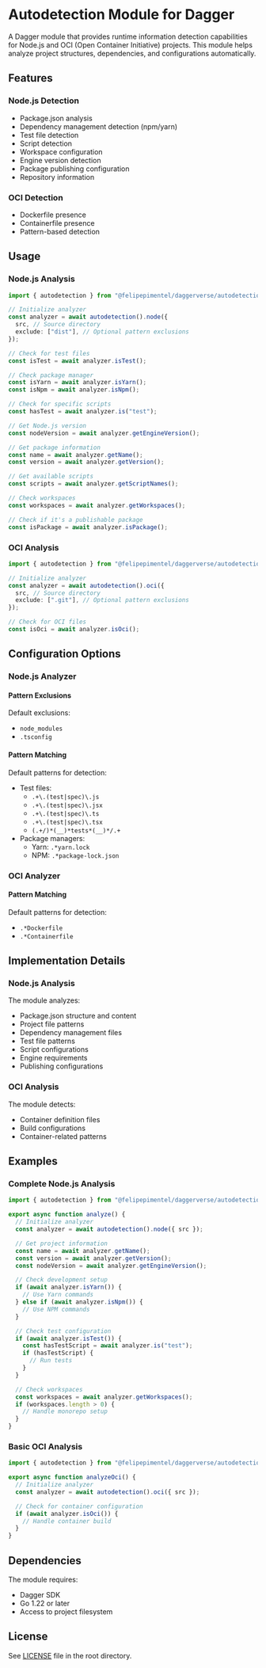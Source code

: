 # Autodetection Module for Dagger

A Dagger module that provides runtime information detection capabilities for Node.js and OCI (Open Container Initiative) projects. This module helps analyze project structures, dependencies, and configurations automatically.

## Features

### Node.js Detection

- Package.json analysis
- Dependency management detection (npm/yarn)
- Test file detection
- Script detection
- Workspace configuration
- Engine version detection
- Package publishing configuration
- Repository information

### OCI Detection

- Dockerfile presence
- Containerfile presence
- Pattern-based detection

## Usage

### Node.js Analysis

```typescript
import { autodetection } from "@felipepimentel/daggerverse/autodetection";

// Initialize analyzer
const analyzer = await autodetection().node({
  src, // Source directory
  exclude: ["dist"], // Optional pattern exclusions
});

// Check for test files
const isTest = await analyzer.isTest();

// Check package manager
const isYarn = await analyzer.isYarn();
const isNpm = await analyzer.isNpm();

// Check for specific scripts
const hasTest = await analyzer.is("test");

// Get Node.js version
const nodeVersion = await analyzer.getEngineVersion();

// Get package information
const name = await analyzer.getName();
const version = await analyzer.getVersion();

// Get available scripts
const scripts = await analyzer.getScriptNames();

// Check workspaces
const workspaces = await analyzer.getWorkspaces();

// Check if it's a publishable package
const isPackage = await analyzer.isPackage();
```

### OCI Analysis

```typescript
import { autodetection } from "@felipepimentel/daggerverse/autodetection";

// Initialize analyzer
const analyzer = await autodetection().oci({
  src, // Source directory
  exclude: [".git"], // Optional pattern exclusions
});

// Check for OCI files
const isOci = await analyzer.isOci();
```

## Configuration Options

### Node.js Analyzer

#### Pattern Exclusions

Default exclusions:

- `node_modules`
- `.tsconfig`

#### Pattern Matching

Default patterns for detection:

- Test files:
  - `.+\.(test|spec)\.js`
  - `.+\.(test|spec)\.jsx`
  - `.+\.(test|spec)\.ts`
  - `.+\.(test|spec)\.tsx`
  - `(.+/)*(__)*tests*(__)*/.+`
- Package managers:
  - Yarn: `.*yarn.lock`
  - NPM: `.*package-lock.json`

### OCI Analyzer

#### Pattern Matching

Default patterns for detection:

- `.*Dockerfile`
- `.*Containerfile`

## Implementation Details

### Node.js Analysis

The module analyzes:

- Package.json structure and content
- Project file patterns
- Dependency management files
- Test file patterns
- Script configurations
- Engine requirements
- Publishing configurations

### OCI Analysis

The module detects:

- Container definition files
- Build configurations
- Container-related patterns

## Examples

### Complete Node.js Analysis

```typescript
import { autodetection } from "@felipepimentel/daggerverse/autodetection";

export async function analyze() {
  // Initialize analyzer
  const analyzer = await autodetection().node({ src });

  // Get project information
  const name = await analyzer.getName();
  const version = await analyzer.getVersion();
  const nodeVersion = await analyzer.getEngineVersion();

  // Check development setup
  if (await analyzer.isYarn()) {
    // Use Yarn commands
  } else if (await analyzer.isNpm()) {
    // Use NPM commands
  }

  // Check test configuration
  if (await analyzer.isTest()) {
    const hasTestScript = await analyzer.is("test");
    if (hasTestScript) {
      // Run tests
    }
  }

  // Check workspaces
  const workspaces = await analyzer.getWorkspaces();
  if (workspaces.length > 0) {
    // Handle monorepo setup
  }
}
```

### Basic OCI Analysis

```typescript
import { autodetection } from "@felipepimentel/daggerverse/autodetection";

export async function analyzeOci() {
  // Initialize analyzer
  const analyzer = await autodetection().oci({ src });

  // Check for container configuration
  if (await analyzer.isOci()) {
    // Handle container build
  }
}
```

## Dependencies

The module requires:

- Dagger SDK
- Go 1.22 or later
- Access to project filesystem

## License

See [LICENSE](../LICENSE) file in the root directory.
